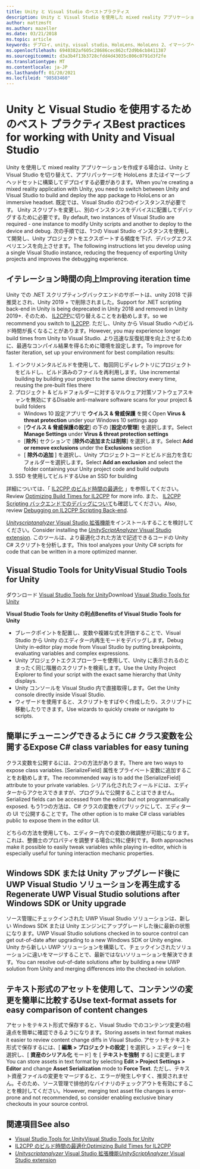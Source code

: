 ```yaml
---
title: Unity と Visual Studio のベストプラクティス
description: Unity と Visual Studio を使用した mixed reality アプリケーションの作成のワークフローを効率化するためのヒントとテクニックです。
author: mattzmsft
ms.author: mazeller
ms.date: 03/21/2018
ms.topic: article
keywords: デプロイ、unity、visual studio、HoloLens、HoloLens 2、イマーシブヘッドセット、ベストプラクティス、mixed reality ヘッドセット、windows mixed reality ヘッドセット、virtual reality ヘッドセット、UWP、Visual Studio Tools、Windows SDK
ms.openlocfilehash: 6940382af605c28686cec862cf2d9b6cb8411387
ms.sourcegitcommit: d3a3b4f13b3728cfdd4d43035c806c0791d3f2fe
ms.translationtype: MT
ms.contentlocale: ja-JP
ms.lasthandoff: 01/20/2021
ms.locfileid: "98583460"
---
```

# <a name="best-practices-for-working-with-unity-and-visual-studio"></a><span data-ttu-id="b6c4b-104">Unity と Visual Studio を使用するためのベスト プラクティス</span><span class="sxs-lookup"><span data-stu-id="b6c4b-104">Best practices for working with Unity and Visual Studio</span></span>

<span data-ttu-id="b6c4b-105">Unity を使用して mixed reality アプリケーションを作成する場合は、Unity と Visual Studio を切り替えて、アプリパッケージを HoloLens またはイマーシブヘッドセットに構築してデプロイする必要があります。</span><span class="sxs-lookup"><span data-stu-id="b6c4b-105">When you're creating a mixed reality application with Unity, you need to switch between Unity and Visual Studio to build and deploy the app package to HoloLens or an immersive headset.</span></span> <span data-ttu-id="b6c4b-106">既定では、Visual Studio の2つのインスタンスが必要です。 Unity スクリプトを変更し、別のインスタンスをデバイスに配置してデバッグするために必要です。</span><span class="sxs-lookup"><span data-stu-id="b6c4b-106">By default, two instances of Visual Studio are required - one instance to modify Unity scripts and another to deploy to the device and debug.</span></span> <span data-ttu-id="b6c4b-107">次の手順では、1つの Visual Studio インスタンスを使用して開発し、Unity プロジェクトをエクスポートする頻度を下げ、デバッグエクスペリエンスを向上させます。</span><span class="sxs-lookup"><span data-stu-id="b6c4b-107">The following instructions let you develop using a single Visual Studio instance, reducing the frequency of exporting Unity projects and improves the debugging experience.</span></span>

## <a name="improving-iteration-time"></a><span data-ttu-id="b6c4b-108">イテレーション時間の向上</span><span class="sxs-lookup"><span data-stu-id="b6c4b-108">Improving iteration time</span></span>

<span data-ttu-id="b6c4b-109">Unity での .NET スクリプティングバックエンドのサポートは、unity 2018 で非推奨とされ、Unity 2019 + で削除されました。</span><span class="sxs-lookup"><span data-stu-id="b6c4b-109">Support for .NET scripting back-end in Unity is being deprecated in Unity 2018 and removed in Unity 2019+.</span></span> <span data-ttu-id="b6c4b-110">そのため、 [IL2CPP](https://docs.unity3d.com/Manual/IL2CPP.html)に切り替えることをお勧めします。</span><span class="sxs-lookup"><span data-stu-id="b6c4b-110">so we recommend you switch to [IL2CPP](https://docs.unity3d.com/Manual/IL2CPP.html).</span></span> <span data-ttu-id="b6c4b-111">ただし、Unity から Visual Studio へのビルド時間が長くなることがあります。</span><span class="sxs-lookup"><span data-stu-id="b6c4b-111">However, you may experience longer build times from Unity to Visual Studio.</span></span> <span data-ttu-id="b6c4b-112">より迅速な反復処理を向上させるために、最適なコンパイル結果を得るために環境を設定します。</span><span class="sxs-lookup"><span data-stu-id="b6c4b-112">To improve for faster iteration, set up your environment for best compilation results:</span></span>

1) <span data-ttu-id="b6c4b-113">インクリメンタルビルドを使用して、毎回同じディレクトリにプロジェクトをビルドし、ビルド済みのファイルを再利用します。</span><span class="sxs-lookup"><span data-stu-id="b6c4b-113">Use incremental building by building your project to the same directory every time, reusing the pre-built files there</span></span>
2) <span data-ttu-id="b6c4b-114">プロジェクト & ビルドフォルダーに対するマルウェア対策ソフトウェアスキャンを無効にする</span><span class="sxs-lookup"><span data-stu-id="b6c4b-114">Disable anti-malware software scans for your project & build folders</span></span>
   - <span data-ttu-id="b6c4b-115">Windows 10 設定アプリで **ウイルス & 脅威保護** を開く</span><span class="sxs-lookup"><span data-stu-id="b6c4b-115">Open **Virus & threat protection** under your Windows 10 settings app</span></span>
   - <span data-ttu-id="b6c4b-116">[**ウイルス & 脅威保護の設定**] の下の [**設定の管理**] を選択します。</span><span class="sxs-lookup"><span data-stu-id="b6c4b-116">Select **Manage Settings** under **Virus & threat protection settings**</span></span>
   - <span data-ttu-id="b6c4b-117">[**除外**] セクションで [**除外の追加または削除**] を選択します。</span><span class="sxs-lookup"><span data-stu-id="b6c4b-117">Select **Add or remove exclusions** under the **Exclusions** section</span></span>
   - <span data-ttu-id="b6c4b-118">[ **除外の追加** ] を選択し、Unity プロジェクトコードとビルド出力を含むフォルダーを選択します。</span><span class="sxs-lookup"><span data-stu-id="b6c4b-118">Select **Add an exclusion** and select the folder containing your Unity project code and build outputs</span></span>
3) <span data-ttu-id="b6c4b-119">SSD を使用してビルドする</span><span class="sxs-lookup"><span data-stu-id="b6c4b-119">Use an SSD for building</span></span>

<span data-ttu-id="b6c4b-120">詳細については、「 [IL2CPP のビルド時間の最適化](https://docs.unity3d.com/Manual/IL2CPP-OptimizingBuildTimes.html) 」を参照してください。</span><span class="sxs-lookup"><span data-stu-id="b6c4b-120">Review [Optimizing Build Times for IL2CPP](https://docs.unity3d.com/Manual/IL2CPP-OptimizingBuildTimes.html) for more info.</span></span> <span data-ttu-id="b6c4b-121">また、 [IL2CPP Scripting バックエンドでのデバッグについて](https://docs.unity3d.com/Manual/windowsstore-debugging-il2cpp.html)も確認してください。</span><span class="sxs-lookup"><span data-stu-id="b6c4b-121">Also, review [Debugging on IL2CPP Scripting Back-end](https://docs.unity3d.com/Manual/windowsstore-debugging-il2cpp.html).</span></span>

<span data-ttu-id="b6c4b-122">[ *Unityscriptanalyzer* Visual Studio 拡張機能](https://github.com/Microsoft/MixedRealityCompanionKit/tree/master/UnityScriptAnalyzer)をインストールすることを検討してください。</span><span class="sxs-lookup"><span data-stu-id="b6c4b-122">Consider installing the [*UnityScriptAnalyzer* Visual Studio extension](https://github.com/Microsoft/MixedRealityCompanionKit/tree/master/UnityScriptAnalyzer).</span></span> <span data-ttu-id="b6c4b-123">このツールは、より最適化された方法で記述できるコードの Unity C# スクリプトを分析します。</span><span class="sxs-lookup"><span data-stu-id="b6c4b-123">This tool analyzes your Unity C# scripts for code that can be written in a more optimized manner.</span></span>

## <a name="visual-studio-tools-for-unity"></a><span data-ttu-id="b6c4b-124">Visual Studio Tools for Unity</span><span class="sxs-lookup"><span data-stu-id="b6c4b-124">Visual Studio Tools for Unity</span></span>

<span data-ttu-id="b6c4b-125">ダウンロード [Visual Studio Tools for Unity](/visualstudio/cross-platform/getting-started-with-visual-studio-tools-for-unity)</span><span class="sxs-lookup"><span data-stu-id="b6c4b-125">Download [Visual Studio Tools for Unity](/visualstudio/cross-platform/getting-started-with-visual-studio-tools-for-unity)</span></span>

<span data-ttu-id="b6c4b-126">**Visual Studio Tools for Unity の利点**</span><span class="sxs-lookup"><span data-stu-id="b6c4b-126">**Benefits of Visual Studio Tools for Unity**</span></span>
* <span data-ttu-id="b6c4b-127">ブレークポイントを配置し、変数や複雑な式を評価することで、Visual Studio から Unity のエディター内再生モードをデバッグします。</span><span class="sxs-lookup"><span data-stu-id="b6c4b-127">Debug Unity in-editor play mode from Visual Studio by putting breakpoints, evaluating variables and complex expressions.</span></span>
* <span data-ttu-id="b6c4b-128">Unity プロジェクトエクスプローラーを使用して、Unity に表示されるのとまったく同じ階層のスクリプトを検索します。</span><span class="sxs-lookup"><span data-stu-id="b6c4b-128">Use the Unity Project Explorer to find your script with the exact same hierarchy that Unity displays.</span></span>
* <span data-ttu-id="b6c4b-129">Unity コンソールを Visual Studio 内で直接取得します。</span><span class="sxs-lookup"><span data-stu-id="b6c4b-129">Get the Unity console directly inside Visual Studio.</span></span>
* <span data-ttu-id="b6c4b-130">ウィザードを使用すると、スクリプトをすばやく作成したり、スクリプトに移動したりできます。</span><span class="sxs-lookup"><span data-stu-id="b6c4b-130">Use wizards to quickly create or navigate to scripts.</span></span>

## <a name="expose-c-class-variables-for-easy-tuning"></a><span data-ttu-id="b6c4b-131">簡単にチューニングできるように C# クラス変数を公開する</span><span class="sxs-lookup"><span data-stu-id="b6c4b-131">Expose C# class variables for easy tuning</span></span>

<span data-ttu-id="b6c4b-132">クラス変数を公開するには、2つの方法があります。</span><span class="sxs-lookup"><span data-stu-id="b6c4b-132">There are two ways to expose class variables.</span></span> <span data-ttu-id="b6c4b-133">[SerializeField] 属性をプライベート変数に追加することをお勧めします。</span><span class="sxs-lookup"><span data-stu-id="b6c4b-133">The recommended way is to add the [SerializeField] attribute to your private variables.</span></span> <span data-ttu-id="b6c4b-134">シリアル化されたフィールドには、エディターからアクセスできますが、プログラムで公開することはできません。</span><span class="sxs-lookup"><span data-stu-id="b6c4b-134">Serialized fields can be accessed from the editor but not programmatically exposed.</span></span>  <span data-ttu-id="b6c4b-135">もう1つの方法は、C# クラスの変数をパブリックにして、エディターの UI で公開することです。</span><span class="sxs-lookup"><span data-stu-id="b6c4b-135">The other option is to make C# class variables public to expose them in the editor UI.</span></span> 

<span data-ttu-id="b6c4b-136">どちらの方法を使用しても、エディター内での変数の微調整が可能になります。これは、整備士のプロパティを調整する場合に特に便利です。</span><span class="sxs-lookup"><span data-stu-id="b6c4b-136">Both approaches make it possible to easily tweak variables while playing in-editor, which is especially useful for tuning interaction mechanic properties.</span></span>

## <a name="regenerate-uwp-visual-studio-solutions-after-windows-sdk-or-unity-upgrade"></a><span data-ttu-id="b6c4b-137">Windows SDK または Unity アップグレード後に UWP Visual Studio ソリューションを再生成する</span><span class="sxs-lookup"><span data-stu-id="b6c4b-137">Regenerate UWP Visual Studio solutions after Windows SDK or Unity upgrade</span></span>

<span data-ttu-id="b6c4b-138">ソース管理にチェックインされた UWP Visual Studio ソリューションは、新しい Windows SDK または Unity エンジンにアップグレードした後に最新の状態になります。</span><span class="sxs-lookup"><span data-stu-id="b6c4b-138">UWP Visual Studio solutions checked in to source control can get out-of-date after upgrading to a new Windows SDK or Unity engine.</span></span> <span data-ttu-id="b6c4b-139">Unity から新しい UWP ソリューションを構築して、チェックインされたソリューションに違いをマージすることで、最新ではないソリューションを解決できます。</span><span class="sxs-lookup"><span data-stu-id="b6c4b-139">You can resolve out-of-date solutions after by building a new UWP solution from Unity and merging differences into the checked-in solution.</span></span>

## <a name="use-text-format-assets-for-easy-comparison-of-content-changes"></a><span data-ttu-id="b6c4b-140">テキスト形式のアセットを使用して、コンテンツの変更を簡単に比較する</span><span class="sxs-lookup"><span data-stu-id="b6c4b-140">Use text-format assets for easy comparison of content changes</span></span>

<span data-ttu-id="b6c4b-141">アセットをテキスト形式で保存すると、Visual Studio でのコンテンツ変更の相違点を簡単に確認できるようになります。</span><span class="sxs-lookup"><span data-stu-id="b6c4b-141">Storing assets in text format makes it easier to review content change diffs in Visual Studio.</span></span> <span data-ttu-id="b6c4b-142">アセットをテキスト形式で保存するには、[ **編集 > プロジェクトの設定** ] を選択し > エディター] を選択し、[ **資産のシリアル化** モード] を [ **テキストを強制** する] に変更します</span><span class="sxs-lookup"><span data-stu-id="b6c4b-142">You can store assets in text format by selecting **Edit > Project Settings > Editor** and change **Asset Serialization** mode to **Force Text**.</span></span> <span data-ttu-id="b6c4b-143">ただし、テキスト資産ファイルの変更をマージすると、エラーが発生しやすく、推奨されません。そのため、ソース管理で排他的なバイナリのチェックアウトを有効にすることを検討してください。</span><span class="sxs-lookup"><span data-stu-id="b6c4b-143">However, merging text asset file changes is error-prone and not recommended, so consider enabling exclusive binary checkouts in your source control.</span></span>

## <a name="see-also"></a><span data-ttu-id="b6c4b-144">関連項目</span><span class="sxs-lookup"><span data-stu-id="b6c4b-144">See also</span></span>
- [<span data-ttu-id="b6c4b-145">Visual Studio Tools for Unity</span><span class="sxs-lookup"><span data-stu-id="b6c4b-145">Visual Studio Tools for Unity</span></span>](https://visualstudiogallery.msdn.microsoft.com/8d26236e-4a64-4d64-8486-7df95156aba9)
- [<span data-ttu-id="b6c4b-146">IL2CPP のビルド時間の最適化</span><span class="sxs-lookup"><span data-stu-id="b6c4b-146">Optimizing Build Times for IL2CPP</span></span>](https://docs.unity3d.com/Manual/IL2CPP-OptimizingBuildTimes.html)
- [<span data-ttu-id="b6c4b-147">*Unityscriptanalyzer* Visual Studio 拡張機能</span><span class="sxs-lookup"><span data-stu-id="b6c4b-147">*UnityScriptAnalyzer* Visual Studio extension</span></span>](https://github.com/Microsoft/MixedRealityCompanionKit/tree/master/UnityScriptAnalyzer)